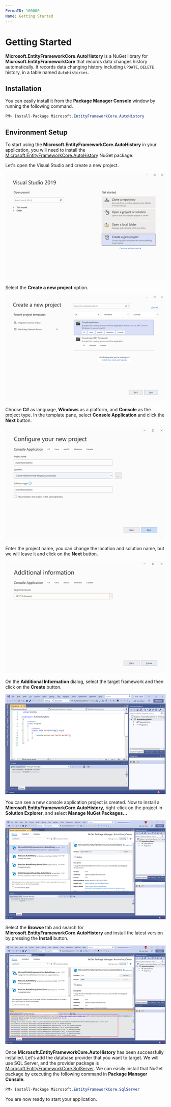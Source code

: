 ```yaml
---
PermaID: 100000
Name: Getting Started
---
```


# Getting Started

**Microsoft.EntityFrameworkCore.AutoHistory** is a NuGet library for **Microsoft.EntityFrameworkCore** that records data changes history automatically. It records data changing history including `UPDATE`, `DELETE` history, in a table named `AutoHistories`.

## Installation

You can easily install it from the **Package Manager Console** window by running the following command.

```csharp
PM> Install-Package Microsoft.EntityFrameworkCore.AutoHistory
```

## Environment Setup

To start using the **Microsoft.EntityFrameworkCore.AutoHistory** in your application, you will need to install the [Microsoft.EntityFrameworkCore.AutoHistory](https://www.nuget.org/packages/Microsoft.EntityFrameworkCore.AutoHistory) NuGet package.

Let's open the Visual Studio and create a new project.

<img src="images/setup-1.png" alt="Create a new project">

Select the **Create a new project** option.

<img src="images/setup-2.png" alt="Select Console Application template">

Choose **C#** as language, **Windows** as a platform, and **Console** as the project type. In the template pane, select **Console Application** and click the **Next** button.

<img src="images/setup-3.png" alt="Configure your new project">

Enter the project name, you can change the location and solution name, but we will leave it and click on the **Next** button.  

<img src="images/setup-4.png" alt="Additional Information">

On the **Additional Information** dialog, select the target framework and then click on the **Create** button.  

<img src="images/setup-5.png" alt="Console Application created">

You can see a new console application project is created. Now to install a **Microsoft.EntityFrameworkCore.AutoHistory**, right-click on the project in **Solution Explorer**, and select **Manage NuGet Packages...**

<img src="images/setup-6.png" alt="Install Microsoft.EntityFrameworkCore.AutoHistory">

Select the **Browse** tab and search for **Microsoft.EntityFrameworkCore.AutoHistory** and install the latest version by pressing the **Install** button. 

<img src="images/setup-7.png" alt="Microsoft.EntityFrameworkCore.AutoHistory installed successfully">

Once **Microsoft.EntityFrameworkCore.AutoHistory** has been successfully installed. Let's add the database provider that you want to target. We will use SQL Server, and the provider package is [Microsoft.EntityFrameworkCore.SqlServer](https://www.nuget.org/packages/Microsoft.EntityFrameworkCore.SqlServer). We can easily install that NuGet package by executing the following command in **Package Manager Console**. 

```csharp
PM> Install-Package Microsoft.EntityFrameworkCore.SqlServer
```

You are now ready to start your application.
